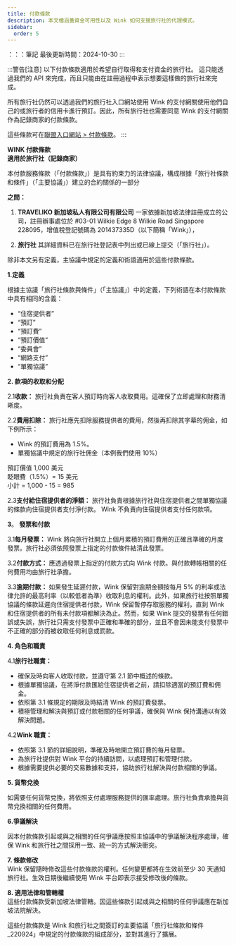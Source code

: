 ```yaml
---
title: 付款條款
description: 本文檔涵蓋資金可用性以及 Wink 如何支援旅行社的代理模式。
sidebar:
  order: 5
---
```

：：：筆記
最後更新時間：2024-10-30
:::

:::警告\[注意]
以下付款條款適用於希望自行取得和支付資金的旅行社。
這只能透過我們的 API 來完成，而且只能由在註冊過程中表示想要這樣做的旅行社來完成。

所有旅行社仍然可以透過我們的旅行社入口網站使用 Wink 的支付網關使用他們自己的或旅行者的信用卡進行預訂。因此，所有旅行社也需要同意 Wink 的支付網關作為記錄商家的付款條款。

這些條款可在[聯盟入口網站 > 付款條款](/studio/payment-terms)。
:::

**WINK 付款條款**\
**適用於旅行社（記錄商家）**

本付款服務條款（「付款條款」）是具有約束力的法律協議，構成根據「旅行社條款和條件」（「主要協議」）建立的合約關係的一部分

**之間：**

1. **TRAVELIKO 新加坡私人有限公司有限公司** 一家依據新加坡法律註冊成立的公司，註冊辦事處位於 #03-01 Wilkie Edge 8 Wilkie Road Singapore 228095，增值稅登記號碼為 201437335D（以下簡稱「Wink」），

2. **旅行社** 其詳細資料已在旅行社登記表中列出或已線上提交（「旅行社」）。

除非本文另有定義，主協議中規定的定義和術語適用於這些付款條款。

**1.定義**

根據主協議「旅行社條款與條件」（「主協議」）中的定義，下列術語在本付款條款中具有相同的含義：

* “住宿提供者”
* “預訂”
* “預訂費”
* “預訂價值”
* “委員會”
* “網路支付”
* “單獨協議”

**2. 款項的收取和分配**

2.1**收款：** 旅行社負責在客人預訂時向客人收取費用。這確保了立即處理和財務清晰度。

2.2**費用扣除：** 旅行社應先扣除服務提供者的費用，然後再扣除其字幕的佣金，如下例所示：

* Wink 的預訂費用為 1.5%。
* 單獨協議中規定的旅行社佣金（本例我們使用 10%）

預訂價值 1,000 美元\
眨眼費（1.5%）= 15 美元\
小計 = 1,000 - 15 = 985

2.3**支付給住宿提供者的淨額：** 旅行社負責根據旅行社與住宿提供者之間單獨協議的條款向住宿提供者支付淨付款。 Wink 不負責向住宿提供者支付任何款項。

**3**。 **發票和付款**

3.1**每月發票：** Wink 將向旅行社開立上個月累積的預訂費用的正確且準確的月度發票。旅行社必須依照發票上指定的付款條件結清此發票。

3.2**付款方式：** 應透過發票上指定的付款方式向 Wink 付款。與付款轉帳相關的任何費用均由旅行社承擔。

3.3**逾期付款：** 如果發生延遲付款，Wink 保留對逾期金額按每月 5% 的利率或法律允許的最高利率（以較低者為準）收取利息的權利。此外，如果旅行社按照單獨協議的條款延遲向住宿提供者付款，Wink 保留暫停存取服務的權利，直到 Wink 和住宿提供者的所有未付款項都解決為止。然而，如果 Wink 提交的發票有任何錯誤或失誤，旅行社只需支付發票中正確和準確的部分，並且不會因未能支付發票中不正確的部分而被收取任何利息或罰款。

**4. 角色和職責**

4.1**旅行社職責：**

* 確保及時向客人收取付款，並遵守第 2.1 節中概述的條款。
* 根據單獨協議，在將淨付款匯給住宿提供者之前，請扣除適當的預訂費和佣金。
* 依照第 3.1 條規定的期限及時結清 Wink 的預訂費發票。
* 積極管理和解決與預訂或付款相關的任何爭議，確保與 Wink 保持溝通以有效解決問題。

4.2**Wink 職責：**

* 依照第 3.1 節的詳細說明，準確及時地開立預訂費的每月發票。
* 為旅行社提供對 Wink 平台的持續訪問，以處理預訂和管理付款。
* 根據需要提供必要的交易數據和支持，協助旅行社解決與付款相關的爭議。

**5. 貨幣兌換**

如需要任何貨幣兌換，將依照支付處理服務提供的匯率處理。旅行社負責承擔與貨幣兌換相關的任何費用。

**6.爭議解決**

因本付款條款引起或與之相關的任何爭議應按照主協議中的爭議解決程序處理，確保 Wink 和旅行社之間採用一致、統一的方式解決衝突。

**7. 條款修改**\
Wink 保留隨時修改這些付款條款的權利。任何變更都將在生效前至少 30 天通知旅行社。生效日期後繼續使用 Wink 平台即表示接受修改後的條款。

**8. 適用法律和管轄權**\
這些付款條款受新加坡法律管轄。因這些條款引起或與之相關的任何爭議應在新加坡法院解決。

這些付款條款是 Wink 和旅行社之間簽訂的主要協議「旅行社條款和條件\_220924」中規定的付款條款的組成部分，並對其進行了擴展。

